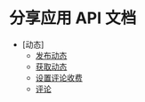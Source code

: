 # 分享应用 API 文档

- [动态]
    - [发布动态](feed/post.md)
    - [获取动态](feed/show.md)
    - [设置评论收费](feed/set-comment-pay.md)
    - [评论](feed/comment.md)
